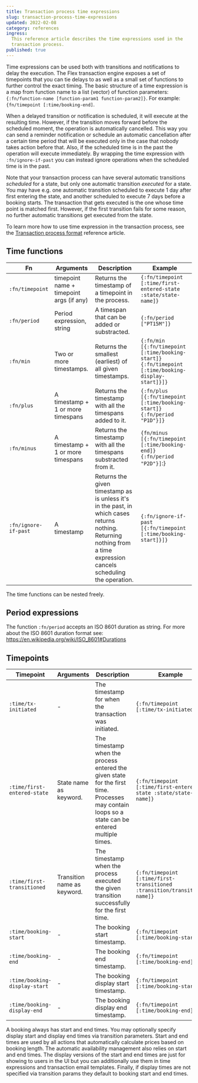 ```yaml
---
title: Transaction process time expressions
slug: transaction-process-time-expressions
updated: 2022-02-08
category: references
ingress:
  This reference article describes the time expressions used in the
  transaction process.
published: true
---
```


Time expressions can be used both with transitions and notifications to
delay the execution. The Flex transaction engine exposes a set of
timepoints that you can tie delays to as well as a small set of
functions to further control the exact timing. The basic structure of a
time expression is a map from function name to a list (vector) of
function parameters:
`{:fn/function-name [function-param1 function-param2]}`. For example:
`{fn/timepoint [:time/booking-end]`.

When a delayed transition or notification is scheduled, it will execute
at the resulting time. However, if the transition moves forward before
the scheduled moment, the operation is automatically cancelled. This way
you can send a reminder notification or schedule an automatic
cancellation after a certain time period that will be executed only in
the case that nobody takes action before that. Also, if the scheduled
time is in the past the operation will execute immediately. By wrapping
the time expression with `:fn/ignore-if-past` you can instead ignore
operations when the scheduled time is in the past.

Note that your transaction process can have several automatic
transitions _scheduled_ for a state, but only one automatic transition
_executed_ for a state. You may have e.g. one automatic transition
scheduled to execute 1 day after first entering the state, and another
scheduled to execute 7 days before a booking starts. The transaction
that gets executed is the one whose time point is matched first.
However, if the first transition fails for some reason, no further
automatic transitions get executed from the state.

To learn more how to use time expression in the transaction process, see
the
[Transaction process format](/references/transaction-process-format/)
reference article.

## Time functions

| Fn                   | Arguments                                | Description                                                                                                                                                           | Example                                                                                           |
| -------------------- | ---------------------------------------- | --------------------------------------------------------------------------------------------------------------------------------------------------------------------- | ------------------------------------------------------------------------------------------------- |
| `:fn/timepoint`      | timepoint name + timepoint args (if any) | Returns the timestamp of a timepoint in the process.                                                                                                                  | `{:fn/timepoint [:time/first-entered-state :state/state-name]}`                                   |
| `:fn/period`         | Period expression, string                | A timespan that can be added or substracted.                                                                                                                          | `{:fn/period ["PT15M"]}`                                                                          |
| `:fn/min`            | Two or more timestamps.                  | Returns the smallest (earliest) of all given timestamps.                                                                                                              | `{:fn/min [{:fn/timepoint [:time/booking-start]} {:fn/timepoint [:time/booking-display-start]}]}` |
| `:fn/plus`           | A timestamp + 1 or more timespans        | Returns the timestamp with all the timespans added to it.                                                                                                             | `{:fn/plus [{:fn/timepoint [:time/booking-start]} {:fn/period "P1D"}]}`                           |
| `:fn/minus`          | A timestamp + 1 or more timespans        | Returns the timestamp with all the timespans substracted from it.                                                                                                     | `{fn/minus [{:fn/timepoint [:time/booking-end]} {:fn/period "P2D"}]`:}                            |
| `:fn/ignore-if-past` | A timestamp                              | Returns the given timestamp as is unless it's in the past, in which cases returns nothing. Returning nothing from a time expression cancels scheduling the operation. | `{:fn/ignore-if-past [{:fn/timepoint [:time/booking-start]}]}`                                    |

The time functions can be nested freely.

## Period expressions

The function `:fn/period` accepts an ISO 8601 duration as string. For
more about the ISO 8601 duration format see:
https://en.wikipedia.org/wiki/ISO_8601#Durations

## Timepoints

| Timepoint                     | Arguments                   | Description                                                                                                                                      | Example                                                                  |
| ----------------------------- | --------------------------- | ------------------------------------------------------------------------------------------------------------------------------------------------ | ------------------------------------------------------------------------ |
| `:time/tx-initiated`          | -                           | The timestamp for when the transaction was initiated.                                                                                            | `{:fn/timepoint [:time/tx-initiated]}`                                   |
| `:time/first-entered-state`   | State name as keyword.      | The timestamp when the process entered the given state for the first time. Processes may contain loops so a state can be entered multiple times. | `{:fn/timepoint [:time/first-entered-state :state/state-name]}`          |
| `:time/first-transitioned`    | Transition name as keyword. | The timestamp when the process executed the given transition successfully for the first time.                                                    | `{:fn/timepoint [:time/first-transitioned :transition/transition-name]}` |
| `:time/booking-start`         | -                           | The booking start timestamp.                                                                                                                     | `{:fn/timepoint [:time/booking-start]}`                                  |
| `:time/booking-end`           | -                           | The booking end timestamp.                                                                                                                       | `{:fn/timepoint [:time/booking-end]}`                                    |
| `:time/booking-display-start` | -                           | The booking display start timestamp.                                                                                                             | `{:fn/timepoint [:time/booking-start]}`                                  |
| `:time/booking-display-end`   | -                           | The booking display end timestamp.                                                                                                               | `{:fn/timepoint [:time/booking-end]}`                                    |

A booking always has start and end times. You may optionally specify
display start and display end times via transition parameters. Start and
end times are used by all actions that automatically calculate prices
based on booking length. The automatic availability management also
relies on start and end times. The display versions of the start and end
times are just for showing to users in the UI but you can additionally
use them in time expressions and transaction email templates. Finally,
if display times are not specified via transition params they default to
booking start and end times.

